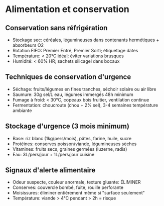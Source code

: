 # Alimentation et conservation

## Conservation sans réfrigération
- Stockage sec: céréales, légumineuses dans contenants hermétiques + absorbeurs O2
- Rotation FIFO: Premier Entré, Premier Sorti; étiquetage dates
- Température: < 20°C idéal; éviter variations brusques
- Humidité: < 60% HR; sachets silicagel dans bocaux

## Techniques de conservation d'urgence
- Séchage: fruits/légumes en fines tranches, séchoir solaire ou air libre
- Saumure: 30g sel/L eau, légumes immergés 48h minimum
- Fumage à froid: < 30°C, copeaux bois fruitier, ventilation continue
- Fermentation: choucroute (chou + 2% sel), 3-4 semaines température ambiante

## Stockage d'urgence (3 mois minimum)
- Base: riz blanc (1kg/pers/mois), pâtes, farine, huile, sucre
- Protéines: conserves poisson/viande, légumineuses sèches
- Vitamines: fruits secs, graines germées (luzerne, radis)
- Eau: 3L/pers/jour + 1L/pers/jour cuisine

## Signaux d'alerte alimentaire
- Odeur suspecte, couleur anormale, texture gluante: ÉLIMINER
- Conserves: couvercle bombé, fuite, rouille perforante
- Moisissures: éliminer entièrement même si "surface seulement"
- Température: viande > 4°C pendant > 2h = risque
